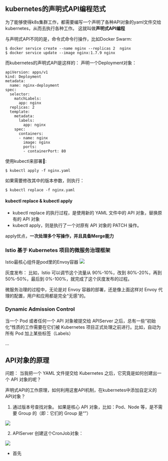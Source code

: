 ## kubernetes的声明式API编程范式
为了能够使得k8s集群工作，都需要编写一个声明了各种API对象的yaml文件交给kubernetes，从而去执行各种工作。
这就叫做**声明式API编程**

与声明式API不同的是，命令式命令行操作，比如Docker Swarm:

```
$ docker service create --name nginx --replicas 2  nginx
$ docker service update --image nginx:1.7.9 nginx
```

而kubernetes的声明式API是这样的：
声明一个Deployment对象：
```
apiVersion: apps/v1
kind: Deployment
metadata:
  name: nginx-deployment
spec:
  selector:
    matchLabels:
      app: nginx
  replicas: 2
  template:
    metadata:
      labels:
        app: nginx
    spec:
      containers:
      - name: nginx
        image: nginx
        ports:
        - containerPort: 80
```

使用kubectl来部署:

```
$ kubectl apply -f nginx.yaml
```

如果需要修改其中的版本参数，则执行：

```
$ kubectl replace -f nginx.yaml
```

#### kubectl replace & kubectl apply

- kubectl replace 的执行过程，是使用新的 YAML 文件中的 API 对象，替换原有的 API 对象
- kubectl apply，则是执行了一个对原有 API 对象的 PATCH 操作。  

apply优点，**一次处理多个写操作，并且具备Merge能力**


### Istio 基于 Kubernetes 项目的微服务治理框架
Istio最核心组件是pod里的Envoy容器
![](https://tva1.sinaimg.cn/large/0081Kckwly1gl18fj5s8oj31hc0u0gmn.jpg)

灰度发布：
比如，Istio 可以调节这个流量从 90%-10%，改到 80%-20%，再到 50%-50%，最后到 0%-100%，就完成了这个灰度发布的过程。

微服务治理的过程中，无论是对 Envoy 容器的部署，还是像上面这样对 Envoy 代理的配置，用户和应用都是完全“无感”的。

### Dynamic Admission Control

当一个 Pod 或者任何一个 API 对象被提交给 APIServer 之后，总有一些“初始化”性质的工作需要在它们被 Kubernetes 项目正式处理之前进行。比如，自动为所有 Pod 加上某些标签（Labels）

...

## API对象的原理


问题：
当我把一个 YAML 文件提交给 Kubernetes 之后，它究竟是如何创建出一个 API 对象的呢？

声明式API的工作原理，如何利用这套API机制，在kubernetes中添加自定义的API对象？

1. 通过版本号查找对象。
如果是核心 API 对象，比如：Pod、Node 等，是不需要 Group 的（即：它们的 Group 是“”）

![](https://tva1.sinaimg.cn/large/0081Kckwly1gl18simbrdj31ek0lrtba.jpg)

2. APIServer 创建这个CronJob对象：

![](https://tva1.sinaimg.cn/large/0081Kckwgy1gl194s483aj31fv0ksk4y.jpg)


- 首先